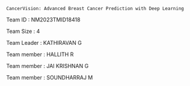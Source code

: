 	CancerVision: Advanced Breast Cancer Prediction with Deep Learning
Team ID : NM2023TMID18418

Team Size : 4

Team Leader : KATHIRAVAN G

Team member : HALLITH R

Team member : JAI KRISHNAN G

Team member : SOUNDHARRAJ M

